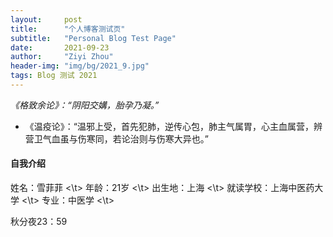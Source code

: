 ```yaml
---
layout:     post
title:      "个人博客测试页"
subtitle:   "Personal Blog Test Page"
date:       2021-09-23
author:     "Ziyi Zhou"
header-img: "img/bg/2021_9.jpg"
tags: Blog 测试 2021
---
```


*《格致余论》：“阴阳交媾，胎孕乃凝。”*

* 《温疫论》：“温邪上受，首先犯肺，逆传心包，肺主气属胃，心主血属营，辨营卫气血虽与伤寒同，若论治则与伤寒大异也。”

#### 自我介绍

姓名：雪菲菲
<\t>
年龄：21岁
<\t>
出生地：上海
<\t>
就读学校：上海中医药大学
<\t>
专业：中医学
<\t>

秋分夜23：59



